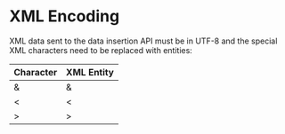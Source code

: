 # XML Encoding

 

XML data sent to the data insertion API must be in UTF-8 and the special XML characters need to be replaced with entities:

|Character|XML Entity|
|---------|----------|
|&|&amp;|
|<|&lt;|
|>|&gt;|

